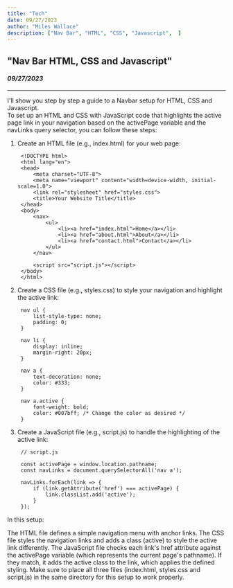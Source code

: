 ```yaml
---
title: "Tech"
date: 09/27/2023
author: "Miles Wallace"
description: ["Nav Bar", "HTML", "CSS", "Javascript",  ]
---
```

## "Nav Bar HTML, CSS and Javascript"
#### _09/27/2023_ 
____
I'll show you step by step a guide to a Navbar setup for HTML, CSS and Javascript.  
To set up an HTML and CSS with JavaScript code that highlights the active page link in your navigation based on the activePage variable and the navLinks query selector, you can follow these steps:  

1. Create an HTML file (e.g., index.html) for your web page:
      
        <!DOCTYPE html>
        <html lang="en">
        <head>
            <meta charset="UTF-8">
            <meta name="viewport" content="width=device-width, initial-scale=1.0">
            <link rel="stylesheet" href="styles.css">
            <title>Your Website Title</title>
        </head>
        <body>
            <nav>
                <ul>
                    <li><a href="index.html">Home</a></li>
                    <li><a href="about.html">About</a></li>
                    <li><a href="contact.html">Contact</a></li>
                </ul>
            </nav>

            <script src="script.js"></script>
        </body>
        </html>

2. Create a CSS file (e.g., styles.css) to style your navigation and highlight the active link:  

        nav ul {
            list-style-type: none;
            padding: 0;
        }

        nav li {
            display: inline;
            margin-right: 20px;
        }

        nav a {
            text-decoration: none;
            color: #333;
        }

        nav a.active {
            font-weight: bold;
            color: #007bff; /* Change the color as desired */
        }

3. Create a JavaScript file (e.g., script.js) to handle the highlighting of the active link:  

        // script.js

        const activePage = window.location.pathname;
        const navLinks = document.querySelectorAll('nav a');

        navLinks.forEach(link => {
            if (link.getAttribute('href') === activePage) {
                link.classList.add('active');
            }
        });  

In this setup:  

The HTML file defines a simple navigation menu with anchor links.
The CSS file styles the navigation links and adds a class (active) to style the active link differently.
The JavaScript file checks each link's href attribute against the activePage variable (which represents the current page's pathname). If they match, it adds the active class to the link, which applies the defined styling.
Make sure to place all three files (index.html, styles.css and script.js) in the same directory for this setup to work properly.
